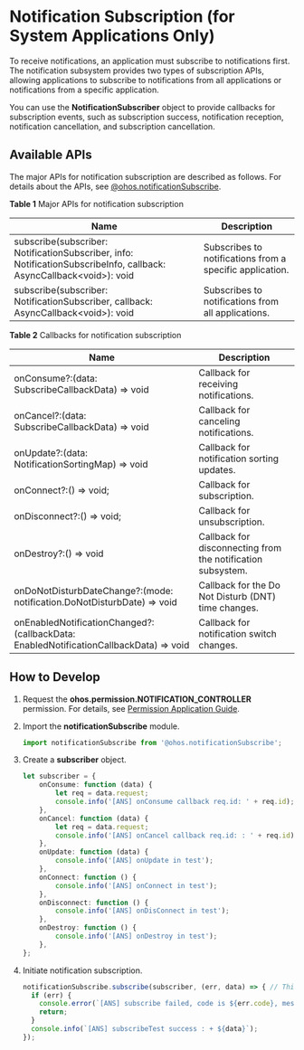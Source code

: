 # Notification Subscription (for System Applications Only)


To receive notifications, an application must subscribe to notifications first. The notification subsystem provides two types of subscription APIs, allowing applications to subscribe to notifications from all applications or notifications from a specific application.


You can use the **NotificationSubscriber** object to provide callbacks for subscription events, such as subscription success, notification reception, notification cancellation, and subscription cancellation.


## Available APIs

The major APIs for notification subscription are described as follows. For details about the APIs, see [@ohos.notificationSubscribe](../reference/apis/js-apis-notificationSubscribe.md).

**Table 1** Major APIs for notification subscription

| Name | Description|
| -------- | -------- |
| subscribe(subscriber: NotificationSubscriber, info: NotificationSubscribeInfo, callback: AsyncCallback&lt;void&gt;): void | Subscribes to notifications from a specific application.|
| subscribe(subscriber: NotificationSubscriber, callback: AsyncCallback&lt;void&gt;): void                                  | Subscribes to notifications from all applications.    |

**Table 2** Callbacks for notification subscription

| Name | Description|
| -------- | -------- |
| onConsume?:(data: SubscribeCallbackData) =&gt; void                                      | Callback for receiving notifications.              |
| onCancel?:(data: SubscribeCallbackData) =&gt; void                                       | Callback for canceling notifications.          |
| onUpdate?:(data: NotificationSortingMap) =&gt; void                                      | Callback for notification sorting updates.      |
| onConnect?:() =&gt; void;                                                                | Callback for subscription.          |
| onDisconnect?:() =&gt; void;                                                             | Callback for unsubscription.          |
| onDestroy?:() =&gt; void                                                                 | Callback for disconnecting from the notification subsystem.  |
| onDoNotDisturbDateChange?:(mode: notification.DoNotDisturbDate) =&gt; void               | Callback for the Do Not Disturb (DNT) time changes.|
| onEnabledNotificationChanged?:(callbackData: EnabledNotificationCallbackData) =&gt; void | Callback for notification switch changes.      |


## How to Develop

1. Request the **ohos.permission.NOTIFICATION_CONTROLLER** permission. For details, see [Permission Application Guide](../security/accesstoken-guidelines.md#declaring-permissions-in-the-configuration-file).

2. Import the **notificationSubscribe** module.
   
   ```ts
   import notificationSubscribe from '@ohos.notificationSubscribe';
   ```

3. Create a **subscriber** object.
   
   ```ts
   let subscriber = {
       onConsume: function (data) {
           let req = data.request;
           console.info('[ANS] onConsume callback req.id: ' + req.id);
       },
       onCancel: function (data) {
           let req = data.request;
           console.info('[ANS] onCancel callback req.id: : ' + req.id);
       },
       onUpdate: function (data) {
           console.info('[ANS] onUpdate in test');
       },
       onConnect: function () {
           console.info('[ANS] onConnect in test');
       },
       onDisconnect: function () {
           console.info('[ANS] onDisConnect in test');
       },
       onDestroy: function () {
           console.info('[ANS] onDestroy in test');
       },
   };
   ```

4. Initiate notification subscription.
   
   ```ts
   notificationSubscribe.subscribe(subscriber, (err, data) => { // This API uses an asynchronous callback to return the result.
     if (err) {
       console.error(`[ANS] subscribe failed, code is ${err.code}, message is ${err.message}`);
       return;
     }
     console.info(`[ANS] subscribeTest success : + ${data}`);
   });
   ```

